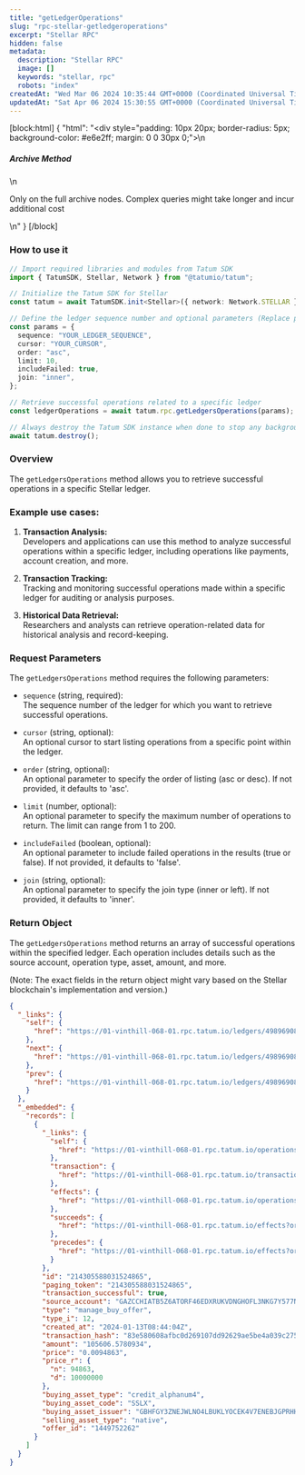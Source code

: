 ```yaml
---
title: "getLedgerOperations"
slug: "rpc-stellar-getledgeroperations"
excerpt: "Stellar RPC"
hidden: false
metadata: 
  description: "Stellar RPC"
  image: []
  keywords: "stellar, rpc"
  robots: "index"
createdAt: "Wed Mar 06 2024 10:35:44 GMT+0000 (Coordinated Universal Time)"
updatedAt: "Sat Apr 06 2024 15:30:55 GMT+0000 (Coordinated Universal Time)"
---
```

[block:html]
{
  "html": "<div style=\"padding: 10px 20px; border-radius: 5px; background-color: #e6e2ff; margin: 0 0 30px 0;\">\n  <h5>Archive Method</h5>\n  <p>Only on the full archive nodes. Complex queries might take longer and incur additional cost</p>\n</div>"
}
[/block]


### How to use it

```typescript
// Import required libraries and modules from Tatum SDK
import { TatumSDK, Stellar, Network } from "@tatumio/tatum";

// Initialize the Tatum SDK for Stellar
const tatum = await TatumSDK.init<Stellar>({ network: Network.STELLAR });

// Define the ledger sequence number and optional parameters (Replace placeholders with actual values and remove redundant)
const params = {
  sequence: "YOUR_LEDGER_SEQUENCE",
  cursor: "YOUR_CURSOR",
  order: "asc",
  limit: 10,
  includeFailed: true,
  join: "inner",
};

// Retrieve successful operations related to a specific ledger
const ledgerOperations = await tatum.rpc.getLedgersOperations(params);

// Always destroy the Tatum SDK instance when done to stop any background processes
await tatum.destroy();
```

### Overview

The `getLedgersOperations` method allows you to retrieve successful operations in a specific Stellar ledger.

### Example use cases:

1. **Transaction Analysis:**  
   Developers and applications can use this method to analyze successful operations within a specific ledger, including operations like payments, account creation, and more.

2. **Transaction Tracking:**  
   Tracking and monitoring successful operations made within a specific ledger for auditing or analysis purposes.

3. **Historical Data Retrieval:**  
   Researchers and analysts can retrieve operation-related data for historical analysis and record-keeping.

### Request Parameters

The `getLedgersOperations` method requires the following parameters:

- `sequence` (string, required):  
  The sequence number of the ledger for which you want to retrieve successful operations.

- `cursor` (string, optional):  
  An optional cursor to start listing operations from a specific point within the ledger.

- `order` (string, optional):  
  An optional parameter to specify the order of listing (asc or desc). If not provided, it defaults to 'asc'.

- `limit` (number, optional):  
  An optional parameter to specify the maximum number of operations to return. The limit can range from 1 to 200.

- `includeFailed` (boolean, optional):  
  An optional parameter to include failed operations in the results (true or false). If not provided, it defaults to 'false'.

- `join` (string, optional):  
  An optional parameter to specify the join type (inner or left). If not provided, it defaults to 'inner'.

### Return Object

The `getLedgersOperations` method returns an array of successful operations within the specified ledger. Each operation includes details such as the source account, operation type, asset, amount, and more.

(Note: The exact fields in the return object might vary based on the Stellar blockchain's implementation and version.)

```json
{
  "_links": {
    "self": {
      "href": "https://01-vinthill-068-01.rpc.tatum.io/ledgers/49896908/operations?cursor=&limit=10&order=asc"
    },
    "next": {
      "href": "https://01-vinthill-068-01.rpc.tatum.io/ledgers/49896908/operations?cursor=214305588031541254&limit=10&order=asc"
    },
    "prev": {
      "href": "https://01-vinthill-068-01.rpc.tatum.io/ledgers/49896908/operations?cursor=214305588031524865&limit=10&order=desc"
    }
  },
  "_embedded": {
    "records": [
      {
        "_links": {
          "self": {
            "href": "https://01-vinthill-068-01.rpc.tatum.io/operations/214305588031524865"
          },
          "transaction": {
            "href": "https://01-vinthill-068-01.rpc.tatum.io/transactions/83e580608afbc0d269107dd92629ae5be4a039c2751896bdf8e357a9cd947ea4"
          },
          "effects": {
            "href": "https://01-vinthill-068-01.rpc.tatum.io/operations/214305588031524865/effects"
          },
          "succeeds": {
            "href": "https://01-vinthill-068-01.rpc.tatum.io/effects?order=desc&cursor=214305588031524865"
          },
          "precedes": {
            "href": "https://01-vinthill-068-01.rpc.tatum.io/effects?order=asc&cursor=214305588031524865"
          }
        },
        "id": "214305588031524865",
        "paging_token": "214305588031524865",
        "transaction_successful": true,
        "source_account": "GAZCCHIATB5Z6ATORF46EDXRUKVDNGHOFL3NKG7Y577NBTSOWMJX2DOS",
        "type": "manage_buy_offer",
        "type_i": 12,
        "created_at": "2024-01-13T08:44:04Z",
        "transaction_hash": "83e580608afbc0d269107dd92629ae5be4a039c2751896bdf8e357a9cd947ea4",
        "amount": "105606.5780934",
        "price": "0.0094863",
        "price_r": {
          "n": 94863,
          "d": 10000000
        },
        "buying_asset_type": "credit_alphanum4",
        "buying_asset_code": "SSLX",
        "buying_asset_issuer": "GBHFGY3ZNEJWLNO4LBUKLYOCEK4V7ENEBJGPRHHX7JU47GWHBREH37UR",
        "selling_asset_type": "native",
        "offer_id": "1449752262"
      }
    ]
  }
}
```
